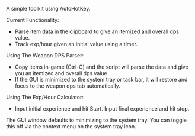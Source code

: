 A simple toolkit using AutoHotKey.

Current Functionality:
 - Parse item data in the clipboard to give an itemized and overall dps value.
 - Track exp/hour given an initial value using a timer.
 
 
Using The Weapon DPS Parser:
 - Copy items in-game (Ctrl-C) and the script will parse the data and give you an itemized and overall dps value.
 - If the GUI is minimized to the system tray or task bar, it will restore and focus to the weapon dps tab automatically.
 
Using The Exp/Hour Calculator:
  - Input initial experience and hit Start.  Input final experience and hit stop.


The GUI window defaults to minimizing to the system tray.  You can toggle this off via the context menu on the system tray icon.